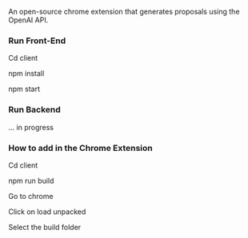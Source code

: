 An open-source chrome extension that generates proposals using the OpenAI API.

### Run Front-End
Cd client

npm install

npm start

### Run Backend
... in progress

### How to add in the Chrome Extension
Cd client

npm run build 


Go to chrome

Click on load unpacked

Select the build folder

